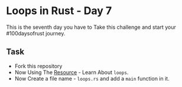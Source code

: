 # Loops in Rust - Day 7

This is the seventh day you have to Take this challenge and start your #100daysofrust journey.

## Task

- Fork this repository
- Now Using The [Resource](https://doc.rust-lang.org/book/ch03-05-control-flow.html) - Learn About `loops`.
- Now Create a file name - `loops.rs` and add a `main` function in it.